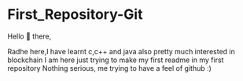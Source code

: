 # First_Repository-Git

Hello 👋 there,
 
 Radhe here,I have learnt c,c++ and java also pretty much interested in blockchain
 I am here just trying to make my first readme in my first repository
 Nothing serious, me trying to have a feel of github :)
